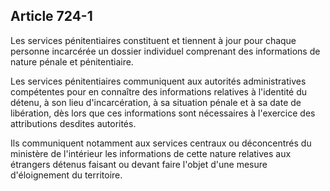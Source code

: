 Article 724-1
----
Les services pénitentiaires constituent et tiennent à jour pour chaque personne
incarcérée un dossier individuel comprenant des informations de nature pénale et
pénitentiaire.

Les services pénitentiaires communiquent aux autorités administratives
compétentes pour en connaître des informations relatives à l'identité du détenu,
à son lieu d'incarcération, à sa situation pénale et à sa date de libération,
dès lors que ces informations sont nécessaires à l'exercice des attributions
desdites autorités.

Ils communiquent notamment aux services centraux ou déconcentrés du ministère de
l'intérieur les informations de cette nature relatives aux étrangers détenus
faisant ou devant faire l'objet d'une mesure d'éloignement du territoire.
